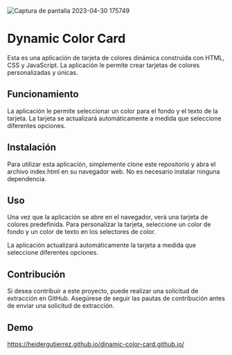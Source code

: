 ![Captura de pantalla 2023-04-30 175749](https://user-images.githubusercontent.com/121407480/235379850-e14a24a1-459b-4192-a1dd-610fcfe5da94.png)

# Dynamic Color Card
Esta es una aplicación de tarjeta de colores dinámica construida con HTML, CSS y JavaScript. La aplicación le permite crear tarjetas de colores personalizadas y únicas.

## Funcionamiento
La aplicación le permite seleccionar un color para el fondo y el texto de la tarjeta. La tarjeta se actualizará automáticamente a medida que seleccione diferentes opciones.

## Instalación
Para utilizar esta aplicación, simplemente clone este repositorio y abra el archivo index.html en su navegador web. No es necesario instalar ninguna dependencia.

## Uso
Una vez que la aplicación se abre en el navegador, verá una tarjeta de colores predefinida. Para personalizar la tarjeta, seleccione un color de fondo y un color de texto en los selectores de color.

La aplicación actualizará automáticamente la tarjeta a medida que seleccione diferentes opciones.

## Contribución
Si desea contribuir a este proyecto, puede realizar una solicitud de extracción en GitHub. Asegúrese de seguir las pautas de contribución antes de enviar una solicitud de extracción.

## Demo
https://heidergutierrez.github.io/dinamic-color-card.github.io/
